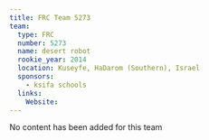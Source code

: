 ```yaml
---
title: FRC Team 5273
team:
  type: FRC
  number: 5273
  name: desert robot
  rookie_year: 2014
  location: Kuseyfe, HaDarom (Southern), Israel
  sponsors:
    - ksifa schools
  links:
    Website: 
---
```

No content has been added for this team